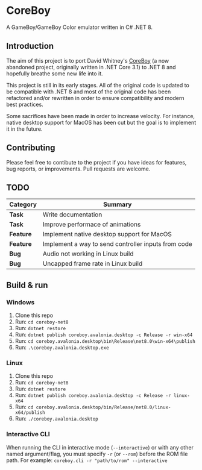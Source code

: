 # CoreBoy

A GameBoy/GameBoy Color emulator written in C# .NET 8.

## Introduction

The aim of this project is to port David Whitney's
[CoreBoy](https://github.com/davidwhitney/CoreBoy) (a now abandoned project,
originally written in .NET Core 3.1) to .NET 8 and hopefully breathe some new
life into it.

This project is still in its early stages. All of the original code is updated
to be compatible with .NET 8 and most of the original code has been refactored
and/or rewritten in order to ensure compatibility and modern best practices.

Some sacrifices have been made in order to increase velocity. For instance,
native desktop support for MacOS has been cut but the goal is to implement it
in the future.

## Contributing

Please feel free to contibute to the project if you have ideas for features,
bug reports, or improvements. Pull requests are welcome.

## TODO

| Category    | Summary                                             |
| ----------- | --------------------------------------------------- |
| **Task**    | Write documentation                                 |
| **Task**    | Improve performace of animations                    |
| **Feature** | Implement native desktop support for MacOS          |
| **Feature** | Implement a way to send controller inputs from code |
| **Bug**     | Audio not working in Linux build                    |
| **Bug**     | Uncapped frame rate in Linux build                  |

## Build & run

### Windows

1. Clone this repo
2. Run: `cd coreboy-net8`
3. Run: `dotnet restore`
4. Run: `dotnet publish coreboy.avalonia.desktop -c Release -r win-x64`
5. Run: `cd coreboy.avalonia.desktop\bin\Release\net8.0\win-x64\publish`
6. Run: `.\coreboy.avalonia.desktop.exe`

### Linux

1. Clone this repo
2. Run: `cd coreboy-net8`
3. Run: `dotnet restore`
4. Run: `dotnet publish coreboy.avalonia.desktop -c Release -r linux-x64`
5. Run: `cd coreboy.avalonia.desktop/bin/Release/net8.0/linux-x64/publish`
6. Run: `./coreboy.avalonia.desktop`

### Interactive CLI

When running the CLI in interactive mode (`--interactive`) or with any other
named argument/flag, you must specify `-r` (or `--rom`) before the ROM file
path. For example: `coreboy.cli -r "path/to/rom" --interactive`
